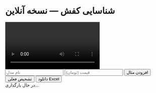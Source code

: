<!doctype html> <html lang="fa"> <head> <meta charset="utf-8" /> <meta name="viewport" content="width=device-width,initial-scale=1" /> <title>شناسایی کفش + خروجی اکسل</title> <link rel="stylesheet" href="styles.css"> </head> <body> <h1>شناسایی کفش — نسخه آنلاین</h1> <div id="camera-area"> <video id="video" autoplay playsinline></video> <canvas id="capture" style="display:none;"></canvas> </div> <div id="controls"> <input id="label" placeholder="نام مدل" /> <input id="price" placeholder="قیمت (تومان)" inputmode="numeric"/> <button id="add-example">افزودن مثال</button> <button id="predict-btn">تشخیص فعلی</button> <button id="export-excel">دانلود Excel</button> </div> <div id="status">در حال بارگذاری...</div> <div id="result" class="card" style="display:none"> <h2>نتیجه</h2> <p id="pred-label"></p> <p id="pred-price"></p> <p id="pred-prob"></p> </div> <!-- کتابخانه‌ها --> <script src="https://cdn.jsdelivr.net/npm/@tensorflow/tfjs@4.12.0/dist/tf.min.js"></script> <script src="https://cdn.jsdelivr.net/npm/@tensorflow-models/mobilenet@2.1.0/dist/mobilenet.min.js"></script> <script src="https://cdn.jsdelivr.net/npm/@tensorflow-models/knn-classifier@1.2.2/dist/knn-classifier.min.js"></script> <script src="https://cdnjs.cloudflare.com/ajax/libs/xlsx/0.18.5/xlsx.full.min.js"></script> <script src="excel_app.js"></script> </body> </html>
